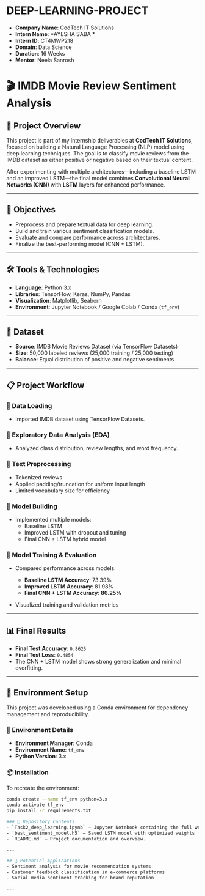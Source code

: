 # DEEP-LEARNING-PROJECT

- **Company Name**: CodTech IT Solutions  
- **Intern Name**: *AYESHA SABA *  
- **Intern ID**: CT4MWP218  
- **Domain**: Data Science  
- **Duration**:  16 Weeks  
- **Mentor**: Neela Sanrosh 

# 🎬 IMDB Movie Review Sentiment Analysis

## 📖 Project Overview
This project is part of my internship deliverables at **CodTech IT Solutions**, focused on building a Natural Language Processing (NLP) model using deep learning techniques. The goal is to classify movie reviews from the IMDB dataset as either positive or negative based on their textual content.

After experimenting with multiple architectures—including a baseline LSTM and an improved LSTM—the final model combines **Convolutional Neural Networks (CNN)** with **LSTM** layers for enhanced performance.

---

## 🎯 Objectives
- Preprocess and prepare textual data for deep learning.
- Build and train various sentiment classification models.
- Evaluate and compare performance across architectures.
- Finalize the best-performing model (CNN + LSTM).

---

## 🛠 Tools & Technologies
- **Language**: Python 3.x  
- **Libraries**: TensorFlow, Keras, NumPy, Pandas  
- **Visualization**: Matplotlib, Seaborn  
- **Environment**: Jupyter Notebook / Google Colab / Conda (`tf_env`)

---

## 📂 Dataset
- **Source**: IMDB Movie Reviews Dataset (via TensorFlow Datasets)  
- **Size**: 50,000 labeled reviews (25,000 training / 25,000 testing)  
- **Balance**: Equal distribution of positive and negative sentiments

---

## 📋 Project Workflow

### 🔹 Data Loading
- Imported IMDB dataset using TensorFlow Datasets.

### 🔹 Exploratory Data Analysis (EDA)
- Analyzed class distribution, review lengths, and word frequency.

### 🔹 Text Preprocessing
- Tokenized reviews  
- Applied padding/truncation for uniform input length  
- Limited vocabulary size for efficiency

### 🔹 Model Building
- Implemented multiple models:
  - Baseline LSTM
  - Improved LSTM with dropout and tuning
  - Final CNN + LSTM hybrid model

### 🔹 Model Training & Evaluation
- Compared performance across models:
  - **Baseline LSTM Accuracy**: 73.39%  
  - **Improved LSTM Accuracy**: 81.98%  
  - **Final CNN + LSTM Accuracy**: **86.25%**

- Visualized training and validation metrics

---

## 📊 Final Results
- **Final Test Accuracy**: `0.8625`  
- **Final Test Loss**: `0.4854`  
- The CNN + LSTM model shows strong generalization and minimal overfitting.

---

## 🧪 Environment Setup

This project was developed using a Conda environment for dependency management and reproducibility.

### 🔧 Environment Details
- **Environment Manager**: Conda  
- **Environment Name**: `tf_env`    
- **Python Version**: 3.x

### 📦 Installation
To recreate the environment:

```bash
conda create --name tf_env python=3.x
conda activate tf_env
pip install -r requirements.txt

### 📁 Repository Contents
- `Task2_deep_learning.ipynb` – Jupyter Notebook containing the full workflow: data loading, preprocessing, model building, training, and evaluation.  
- `best_sentiment_model.h5` – Saved LSTM model with optimized weights for sentiment classification.  
- `README.md` – Project documentation and overview.

---

## 🚀 Potential Applications
- Sentiment analysis for movie recommendation systems  
- Customer feedback classification in e-commerce platforms  
- Social media sentiment tracking for brand reputation

---


